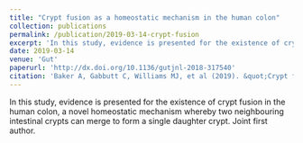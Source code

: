 ```yaml
---
title: "Crypt fusion as a homeostatic mechanism in the human colon"
collection: publications
permalink: /publication/2019-03-14-crypt-fusion
excerpt: 'In this study, evidence is presented for the existence of crypt fusion in the human colon, a novel homeostatic mechanism whereby two neighbouring intestinal crypts can merge to form a single daughter crypt. Joint first author.'
date: 2019-03-14
venue: 'Gut'
paperurl: 'http://dx.doi.org/10.1136/gutjnl-2018-317540'
citation: 'Baker A, Gabbutt C, Williams MJ, et al (2019). &quot;Crypt fusion as a homeostatic mechanism in the human colon &quot; <i>Gut </i>. 2019;68:1986-1993.'
---
```

In this study, evidence is presented for the existence of crypt fusion in the human colon, a novel homeostatic mechanism whereby two neighbouring intestinal crypts can merge to form a single daughter crypt. Joint first author.

<!-- Recommended citation: Baker A, Gabbutt C, Williams MJ, et al (2019). "Crypt fusion as a homeostatic mechanism in the human colon" <i>Gut</i>. 2019;68:1986-1993. [doi.org/10.1136/gutjnl-2018-317540](http://dx.doi.org/10.1136/gutjnl-2018-317540) -->
